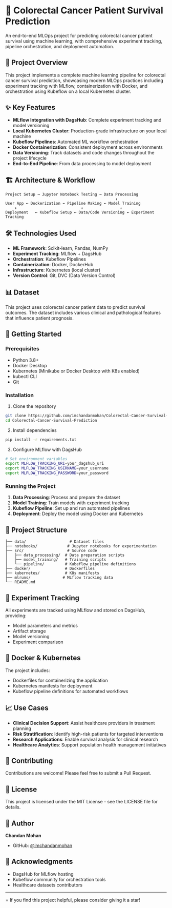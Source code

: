 # 🏥 Colorectal Cancer Patient Survival Prediction

An end-to-end MLOps project for predicting colorectal cancer patient survival using machine learning, with comprehensive experiment tracking, pipeline orchestration, and deployment automation.

## 🎯 Project Overview

This project implements a complete machine learning pipeline for colorectal cancer survival prediction, showcasing modern MLOps practices including experiment tracking with MLflow, containerization with Docker, and orchestration using Kubeflow on a local Kubernetes cluster.

## ✨ Key Features

- **MLflow Integration with DagsHub**: Complete experiment tracking and model versioning
- **Local Kubernetes Cluster**: Production-grade infrastructure on your local machine
- **Kubeflow Pipelines**: Automated ML workflow orchestration
- **Docker Containerization**: Consistent deployment across environments
- **Data Versioning**: Track datasets and code changes throughout the project lifecycle
- **End-to-End Pipeline**: From data processing to model deployment

## 🏗️ Architecture & Workflow

```
Project Setup → Jupyter Notebook Testing → Data Processing
                                                ↓
User App ← Dockerization ← Pipeline Making ← Model Training
    ↓                            ↓                ↓
Deployment   ← Kubeflow Setup ← Data/Code Versioning ← Experiment Tracking
```

## 🛠️ Technologies Used

- **ML Framework**: Scikit-learn, Pandas, NumPy
- **Experiment Tracking**: MLflow + DagsHub
- **Orchestration**: Kubeflow Pipelines
- **Containerization**: Docker, DockerHub
- **Infrastructure**: Kubernetes (local cluster)
- **Version Control**: Git, DVC (Data Version Control)

## 📊 Dataset

This project uses colorectal cancer patient data to predict survival outcomes. The dataset includes various clinical and pathological features that influence patient prognosis.

## 🚀 Getting Started

### Prerequisites

- Python 3.8+
- Docker Desktop
- Kubernetes (Minikube or Docker Desktop with K8s enabled)
- kubectl CLI
- Git

### Installation

1. Clone the repository
```bash
git clone https://github.com/imchandanmohan/Colorectal-Cancer-Survival-Prediction.git
cd Colorectal-Cancer-Survival-Prediction
```

2. Install dependencies
```bash
pip install -r requirements.txt
```

3. Configure MLflow with DagsHub
```bash
# Set environment variables
export MLFLOW_TRACKING_URI=your_dagshub_uri
export MLFLOW_TRACKING_USERNAME=your_username
export MLFLOW_TRACKING_PASSWORD=your_password
```

### Running the Project

1. **Data Processing**: Process and prepare the dataset
2. **Model Training**: Train models with experiment tracking
3. **Kubeflow Pipeline**: Set up and run automated pipelines
4. **Deployment**: Deploy the model using Docker and Kubernetes

## 📁 Project Structure

```
├── data/                   # Dataset files
├── notebooks/             # Jupyter notebooks for experimentation
├── src/                   # Source code
│   ├── data_processing/  # Data preparation scripts
│   ├── model_training/   # Training scripts
│   └── pipeline/         # Kubeflow pipeline definitions
├── docker/               # Dockerfiles
├── kubernetes/           # K8s manifests
├── mlruns/              # MLflow tracking data
└── README.md
```

## 🔬 Experiment Tracking

All experiments are tracked using MLflow and stored on DagsHub, providing:
- Model parameters and metrics
- Artifact storage
- Model versioning
- Experiment comparison

## 🐳 Docker & Kubernetes

The project includes:
- Dockerfiles for containerizing the application
- Kubernetes manifests for deployment
- Kubeflow pipeline definitions for automated workflows

## 📈 Use Cases

- **Clinical Decision Support**: Assist healthcare providers in treatment planning
- **Risk Stratification**: Identify high-risk patients for targeted interventions
- **Research Applications**: Enable survival analysis for clinical research
- **Healthcare Analytics**: Support population health management initiatives

## 🤝 Contributing

Contributions are welcome! Please feel free to submit a Pull Request.

## 📝 License

This project is licensed under the MIT License - see the LICENSE file for details.

## 👤 Author

**Chandan Mohan**
- GitHub: [@imchandanmohan](https://github.com/imchandanmohan)

## 🙏 Acknowledgments

- DagsHub for MLflow hosting
- Kubeflow community for orchestration tools
- Healthcare datasets contributors

---

⭐ If you find this project helpful, please consider giving it a star!